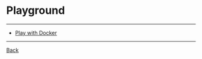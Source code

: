 # Playground

---

- [Play with Docker](https://labs.play-with-docker.com/)

---

[Back](./../readme.md)
